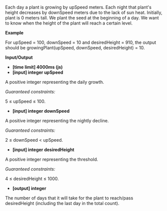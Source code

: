 Each day a plant is growing by upSpeed meters. Each night that plant's height decreases by downSpeed meters due to the lack of sun heat. Initially, plant is 0 meters tall. We plant the seed at the beginning of a day. We want to know when the height of the plant will reach a certain level.

**Example**

For upSpeed = 100, downSpeed = 10 and desiredHeight = 910, the output should be
growingPlant(upSpeed, downSpeed, desiredHeight) = 10.

**Input/Output**

- **[time limit] 4000ms (js)**
- **[input] integer upSpeed**

A positive integer representing the daily growth.

*Guaranteed constraints:*

5 ≤ upSpeed ≤ 100.

- **[input] integer downSpeed**

A positive integer representing the nightly decline.

*Guaranteed constraints:*

2 ≤ downSpeed < upSpeed.

- **[input] integer desiredHeight**

A positive integer representing the threshold.

*Guaranteed constraints:*

4 ≤ desiredHeight ≤ 1000.

- **[output] integer**

The number of days that it will take for the plant to reach/pass desiredHeight (including the last day in the total count).